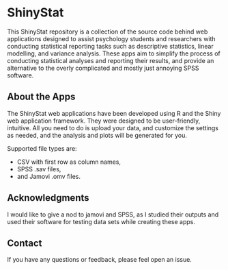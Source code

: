 # ShinyStat

This ShinyStat repository is a collection of the source code behind web applications designed to assist psychology students and researchers with conducting statistical reporting tasks such as descriptive statistics, linear modelling, and variance analysis. These apps aim to simplify the process of conducting statistical analyses and reporting their results, and provide an alternative to the overly complicated and mostly just annoying SPSS software.

## About the Apps

The ShinyStat web applications have been developed using R and the Shiny web application framework. They were designed to be user-friendly, intuitive. All you need to do is upload your data, and customize the settings as needed, and the analysis and plots will be generated for you.

Supported file types are:

- CSV with first row as column names,
- SPSS .sav files,
- and Jamovi .omv files.

<!--
## Getting Started

To access the ShinyStat apps, please visit the following link

-->

## Acknowledgments

I would like to give a nod to jamovi and SPSS, as I studied their outputs and used their software for testing data sets while creating these apps.

## Contact

If you have any questions or feedback, please feel open an issue.
